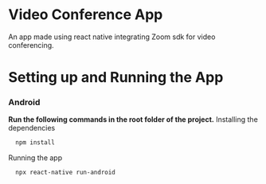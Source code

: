 # Video Conference App
An app made using react native integrating Zoom sdk for video conferencing.

# Setting up and Running the App

### Android
**Run the following commands in the root folder of the project.**
Installing the dependencies
```bash
  npm install
```
Running the app

```bash
  npx react-native run-android
```


